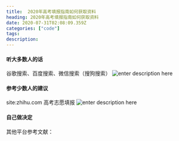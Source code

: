 ```yaml
---
title:  2020年高考填报指南如何获取资料
heading: 2020年高考填报指南如何获取资料
date: 2020-07-31T02:08:09.359Z
categories: ["code"]
tags: 
description: 
---
```


#### 听大多数人的话

谷歌搜索、百度搜索、微信搜索（搜狗搜索）
![enter description here](https://gitee.com/smile365/blogimg/raw/master/sxy91/1596161933263.png)

#### 参考少数人的建议
site:zhihu.com 高考志愿填报
![enter description here](https://gitee.com/smile365/blogimg/raw/master/sxy91/1596161947609.png)

#### 自己做决定

其他平台参考文献：

